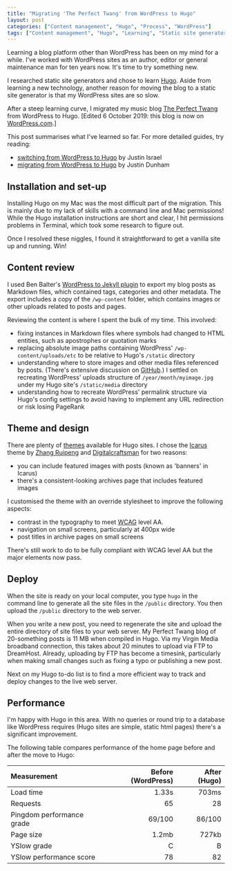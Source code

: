 ```yaml
---
title: "Migrating 'The Perfect Twang' from WordPress to Hugo"
layout: post
categories: ["Content management", "Hugo", "Process", "WordPress"]
tags: ["Content management", "Hugo", "Learning", "Static site generator", "WordPress"]
---
```


Learning a blog platform other than WordPress has been on my mind for a while. I've worked with WordPress sites as an author, editor or general maintenance man for ten years now. It's time to try something new.

I researched static site generators and chose to learn [Hugo](https://gohugo.io/). Aside from learning a new technology, another reason for moving the blog to a static site generator is that my WordPress sites are so slow.

After a steep learning curve, I migrated my music blog [The Perfect Twang](https://twang.city) from WordPress to Hugo. [Edited 6 October 2019: this blog is now on [WordPress.com](https://perfecttwang.wordpress.com/).]

This post summarises what I've learned so far. For more detailed guides, try reading:

* [switching from WordPress to Hugo](http://justinfx.com/2015/11/08/switching-from-wordpress-to-hugo/) by Justin Israel
* [migrating from WordPress to Hugo](http://justindunham.net/migrating-from-wordpress-to-hugo/) by Justin Dunham

## Installation and set-up

Installing Hugo on my Mac was the most difficult part of the migration. This is mainly due to my lack of skills with a command line and Mac permissions! While the Hugo installation instructions are short and clear, I hit permissions problems in Terminal, which took some research to figure out.

Once I resolved these niggles, I found it straightforward to get a vanilla site up and running. Win!

## Content review

I used Ben Balter's [WordPress to Jekyll plugin](https://wordpress.org/plugins/jekyll-exporter/) to export my blog posts as Markdown files, which contained tags, categories and other metadata. The export includes a copy of the `/wp-content` folder, which contains images or other uploads related to posts and pages.

Reviewing the content is where I spent the bulk of my time. This involved:

* fixing instances in Markdown files where symbols had changed to HTML entities, such as apostrophes or quotation marks
* replacing absolute image paths containing WordPress' `/wp-content/uploads/etc` to be relative to Hugo's `/static` directory
* understanding where to store images and other media files referenced by posts. (There's extensive discussion on [GitHub](https://github.com/spf13/hugo/issues/147).) I settled on recreating WordPress' uploads structure of `/year/month/myimage.jpg` under my Hugo site's `/static/media` directory
* understanding how to recreate WordPress' permalink structure via Hugo's config settings to avoid having to implement any URL redirection or risk losing PageRank

## Theme and design

There are plenty of [themes](http://themes.gohugo.io/) available for Hugo sites. I chose the [Icarus](https://github.com/digitalcraftsman/hugo-icarus-theme) theme by [Zhang Ruipeng](http://github.com/ppoffice) and [Digitalcraftsman](https://github.com/digitalcraftsman) for two reasons:

* you can include featured images with posts (known as 'banners' in Icarus)
* there's a consistent-looking archives page that includes featured images

I customised the theme with an override stylesheet to improve the following aspects:

* contrast in the typography to meet [WCAG](https://www.w3.org/TR/WCAG20/) level AA.
* navigation on small screens, particularly at 400px wide
* post titles in archive pages on small screens

There's still work to do to be fully compliant with WCAG level AA but the major elements now pass.

## Deploy

When the site is ready on your local computer, you type `hugo` in the command line to generate all the site files in the `/public` directory. You then upload the `/public` directory to the web server.

When you write a new post, you need to regenerate the site and upload the entire directory of site files to your web server. My Perfect Twang blog of 20-something posts is 11 MB when compiled in Hugo. Via my Virgin Media broadband connection, this takes about 20 minutes to upload via FTP to DreamHost. Already, uploading by FTP has become a timesink, particularly when making small changes such as fixing a typo or publishing a new post.

Next on my Hugo to-do list is to find a more efficient way to track and deploy changes to the live web server.

## Performance

I'm happy with Hugo in this area. With no queries or round trip to a database like WordPress requires (Hugo sites are simple, static html pages) there's a significant improvement.

The following table compares performance of the home page before and after the move to Hugo:

<table id="" summary="Comparison of home page performance between WordPress and Hugo">
<thead>
<tr>
<th style="text-align: left;" scope="col">Measurement</th>
<th style="text-align: right;" scope="col">Before (WordPress)</th>
<th style="text-align: right;" scope="col">After (Hugo)</th>
</tr>
</thead>
<tbody>
<tr>
<td style="text-align: left;">Load time</td>
<td style="text-align: right;">1.33s</td>
<td style="text-align: right;">703ms</td>
</tr>
<tr>
<td style="text-align: left;">Requests</td>
<td style="text-align: right;">65</td>
<td style="text-align: right;">28</td>
</tr>
<tr>
<td style="text-align: left;">Pingdom performance grade</td>
<td style="text-align: right;">69/100</td>
<td style="text-align: right;">86/100</td>
</tr>
<tr>
<td style="text-align: left;">Page size</td>
<td style="text-align: right;">1.2mb</td>
<td style="text-align: right;">727kb</td>
</tr>
<tr>
<td style="text-align: left;">YSlow grade</td>
<td style="text-align: right;">C</td>
<td style="text-align: right;">B</td>
</tr>
<tr>
<td style="text-align: left;">YSlow performance score</td>
<td style="text-align: right;">78</td>
<td style="text-align: right;">82</td>
</tr>
</tbody>
</table>
